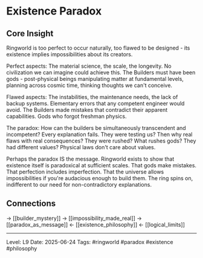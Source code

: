# Existence Paradox

## Core Insight
Ringworld is too perfect to occur naturally, too flawed to be designed - its existence implies impossibilities about its creators.

Perfect aspects: The material science, the scale, the longevity. No civilization we can imagine could achieve this. The Builders must have been gods - post-physical beings manipulating matter at fundamental levels, planning across cosmic time, thinking thoughts we can't conceive.

Flawed aspects: The instabilities, the maintenance needs, the lack of backup systems. Elementary errors that any competent engineer would avoid. The Builders made mistakes that contradict their apparent capabilities. Gods who forgot freshman physics.

The paradox: How can the builders be simultaneously transcendent and incompetent? Every explanation fails. They were testing us? Then why real flaws with real consequences? They were rushed? What rushes gods? They had different values? Physical laws don't care about values.

Perhaps the paradox IS the message. Ringworld exists to show that existence itself is paradoxical at sufficient scales. That gods make mistakes. That perfection includes imperfection. That the universe allows impossibilities if you're audacious enough to build them. The ring spins on, indifferent to our need for non-contradictory explanations.

## Connections
→ [[builder_mystery]]
→ [[impossibility_made_real]]
→ [[paradox_as_message]]
← [[existence_philosophy]]
← [[logical_limits]]

---
Level: L9
Date: 2025-06-24
Tags: #ringworld #paradox #existence #philosophy